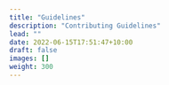 ```yaml
---
title: "Guidelines"
description: "Contributing Guidelines"
lead: ""
date: 2022-06-15T17:51:47+10:00
draft: false
images: []
weight: 300
---
```

